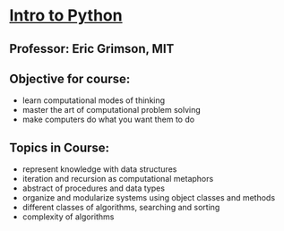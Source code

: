 # [Intro to Python](https://www.edx.org/course/introduction-to-computer-science-and-programming-using-python-2)

## Professor: Eric Grimson, MIT

## Objective for course:

- learn computational modes of thinking
- master the art of computational problem solving
- make computers do what you want them to do

## Topics in Course:

- represent knowledge with data structures
- iteration and recursion as computational metaphors
- abstract of procedures and data types
- organize and modularize systems using object classes and methods
- different classes of algorithms, searching and sorting
- complexity of algorithms
